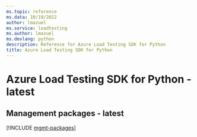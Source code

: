 ```yaml
---
ms.topic: reference
ms.data: 10/19/2022
author: lmazuel
ms.service: loadtesting
ms.author: lmazuel
ms.devlang: python
description: Reference for Azure Load Testing SDK for Python
title: Azure Load Testing SDK for Python
---
```

# Azure Load Testing SDK for Python - latest

## Management packages - latest
[!INCLUDE [mgmt-packages](load-testing-mgmt-index.md)]